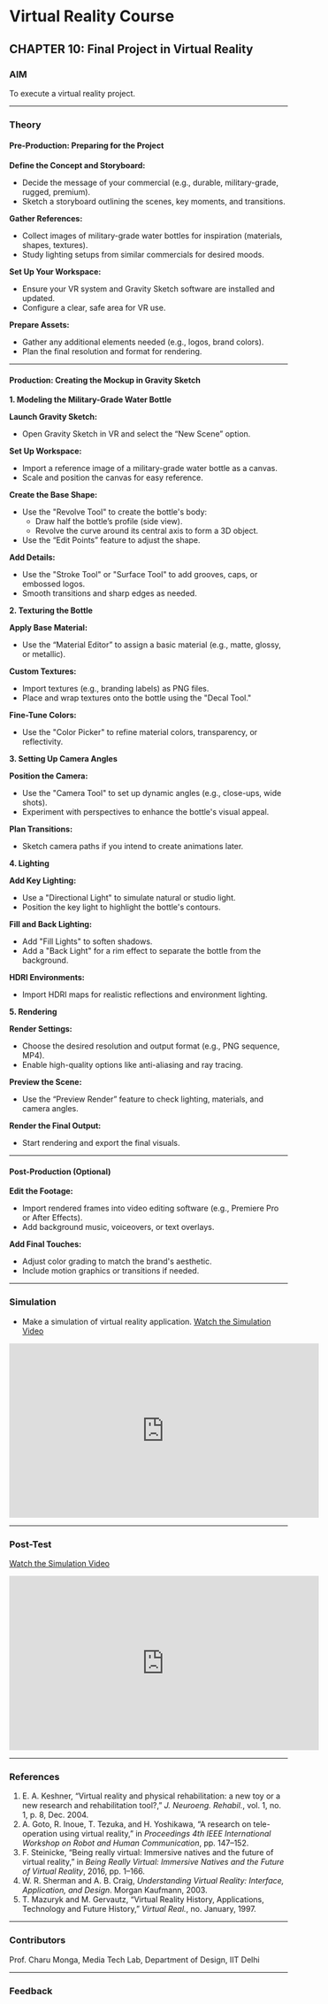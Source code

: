# Virtual Reality Course

## CHAPTER 10: Final Project in Virtual Reality  

### AIM
To execute a virtual reality project.

---

### Theory

#### Pre-Production: Preparing for the Project

**Define the Concept and Storyboard:**
- Decide the message of your commercial (e.g., durable, military-grade, rugged, premium).
- Sketch a storyboard outlining the scenes, key moments, and transitions.

**Gather References:**
- Collect images of military-grade water bottles for inspiration (materials, shapes, textures).
- Study lighting setups from similar commercials for desired moods.

**Set Up Your Workspace:**
- Ensure your VR system and Gravity Sketch software are installed and updated.
- Configure a clear, safe area for VR use.

**Prepare Assets:**
- Gather any additional elements needed (e.g., logos, brand colors).
- Plan the final resolution and format for rendering.

---

#### Production: Creating the Mockup in Gravity Sketch

**1. Modeling the Military-Grade Water Bottle**

**Launch Gravity Sketch:**
- Open Gravity Sketch in VR and select the “New Scene” option.

**Set Up Workspace:**
- Import a reference image of a military-grade water bottle as a canvas.
- Scale and position the canvas for easy reference.

**Create the Base Shape:**
- Use the "Revolve Tool" to create the bottle's body:
  - Draw half the bottle’s profile (side view).
  - Revolve the curve around its central axis to form a 3D object.
- Use the “Edit Points” feature to adjust the shape.

**Add Details:**
- Use the "Stroke Tool" or "Surface Tool" to add grooves, caps, or embossed logos.
- Smooth transitions and sharp edges as needed.

**2. Texturing the Bottle**

**Apply Base Material:**
- Use the “Material Editor” to assign a basic material (e.g., matte, glossy, or metallic).

**Custom Textures:**
- Import textures (e.g., branding labels) as PNG files.
- Place and wrap textures onto the bottle using the "Decal Tool."

**Fine-Tune Colors:**
- Use the "Color Picker" to refine material colors, transparency, or reflectivity.

**3. Setting Up Camera Angles**

**Position the Camera:**
- Use the "Camera Tool" to set up dynamic angles (e.g., close-ups, wide shots).
- Experiment with perspectives to enhance the bottle's visual appeal.

**Plan Transitions:**
- Sketch camera paths if you intend to create animations later.

**4. Lighting**

**Add Key Lighting:**
- Use a "Directional Light" to simulate natural or studio light.
- Position the key light to highlight the bottle's contours.

**Fill and Back Lighting:**
- Add "Fill Lights" to soften shadows.
- Add a "Back Light" for a rim effect to separate the bottle from the background.

**HDRI Environments:**
- Import HDRI maps for realistic reflections and environment lighting.

**5. Rendering**

**Render Settings:**
- Choose the desired resolution and output format (e.g., PNG sequence, MP4).
- Enable high-quality options like anti-aliasing and ray tracing.

**Preview the Scene:**
- Use the “Preview Render” feature to check lighting, materials, and camera angles.

**Render the Final Output:**
- Start rendering and export the final visuals.

---

#### Post-Production (Optional)

**Edit the Footage:**
- Import rendered frames into video editing software (e.g., Premiere Pro or After Effects).
- Add background music, voiceovers, or text overlays.

**Add Final Touches:**
- Adjust color grading to match the brand's aesthetic.
- Include motion graphics or transitions if needed.

---

### Simulation
- Make a simulation of virtual reality application.
[Watch the Simulation Video](https://youtu.be/o6jzK7MnuLQ)
<iframe width="560" height="315" src="https://youtu.be/o6jzK7MnuLQ" frameborder="0" allow="accelerometer; autoplay; encrypted-media; gyroscope; picture-in-picture" allowfullscreen></iframe>

---

### Post-Test
[Watch the Simulation Video](https://youtu.be/0dsUTyQyHbg)
<iframe width="560" height="315" src="https://youtu.be/0dsUTyQyHbg" frameborder="0" allow="accelerometer; autoplay; encrypted-media; gyroscope; picture-in-picture" allowfullscreen></iframe>

---

### References

1. E. A. Keshner, “Virtual reality and physical rehabilitation: a new toy or a new research and rehabilitation tool?,” *J. Neuroeng. Rehabil.*, vol. 1, no. 1, p. 8, Dec. 2004.
2. A. Goto, R. Inoue, T. Tezuka, and H. Yoshikawa, “A research on tele-operation using virtual reality,” in *Proceedings 4th IEEE International Workshop on Robot and Human Communication*, pp. 147–152.
3. F. Steinicke, “Being really virtual: Immersive natives and the future of virtual reality,” in *Being Really Virtual: Immersive Natives and the Future of Virtual Reality*, 2016, pp. 1–166.
4. W. R. Sherman and A. B. Craig, *Understanding Virtual Reality: Interface, Application, and Design*. Morgan Kaufmann, 2003.
5. T. Mazuryk and M. Gervautz, “Virtual Reality History, Applications, Technology and Future History,” *Virtual Real.*, no. January, 1997.

---

### Contributors
Prof. Charu Monga, Media Tech Lab, Department of Design, IIT Delhi

---

### Feedback
